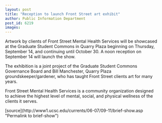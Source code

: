 ```yaml
---
layout: post
title: "Reception to launch Front Street art exhibit"
author: Public Information Department
post_id: 6219
images:
---
```


<a name="content" id="content"></a>
<p>
  Artwork by clients of Front Street Mental Health Services will be showcased at the Graduate Student Commons in Quarry Plaza beginning on Thursday, September 14, and continuing until October 30. A noon reception on September 14 will launch the show.
</p>
<p>
  The exhibition is a joint project of the Graduate Student Commons Governance Board and Bill Manchester, Quarry Plaza groundskeeper/gardener, who has taught Front Street clients art for many years.
</p>
<p>
  Front Street Mental Health Services is a community organization designed to achieve the highest level of mental, social, and physical wellness of the clients it serves.
</p>
[source](http://www1.ucsc.edu/currents/06-07/09-11/brief-show.asp "Permalink to brief-show")
